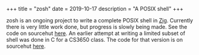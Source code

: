 +++
title = "zosh"
date = 2019-10-17
description = "A POSIX shell"
+++

zosh is an ongoing project to write a complete POSIX shell in
[Zig](https://ziglang.org/). Currently there is very little work done, but
progress is slowly being made. See the code on sourcehut
[here](https://git.sr.ht/~ntgg/zosh). An earlier attempt at writing a limited
subset of shell was done in C for a CS3650 class. The code for that version is
on sourcehut [here](https://git.sr.ht/~ntgg/nush).

